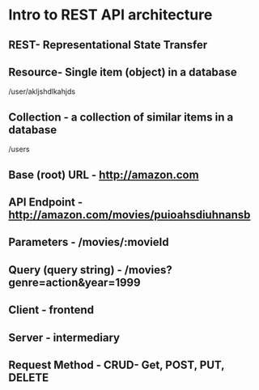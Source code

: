 # Intro to REST API architecture

## REST- Representational State Transfer

## Resource- Single item (object) in a database
/user/akljshdlkahjds

## Collection - a collection of similar items in a database
/users

## Base (root) URL - http://amazon.com

## API Endpoint -  http://amazon.com/movies/puioahsdiuhnansb

## Parameters - /movies/:movieId

## Query (query string) - /movies?genre=action&year=1999

## Client - frontend

## Server - intermediary

## Request Method - CRUD- Get, POST, PUT, DELETE

